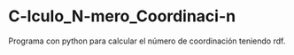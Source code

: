 # C-lculo_N-mero_Coordinaci-n
Programa con python para calcular el número de coordinación teniendo rdf. 
